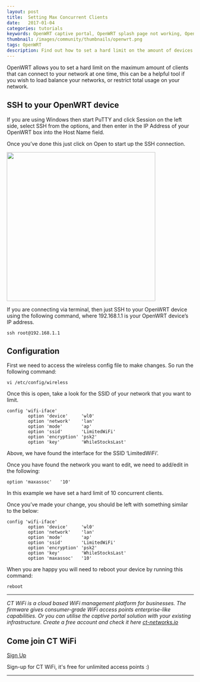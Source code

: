 ```yaml
---
layout: post
title:  Setting Max Concurrent Clients
date:   2017-01-04
categories: tutorials
keywords: OpenWRT captive portal, OpenWRT splash page not working, OpenWRT splash page template, OpenWRT splash page free, OpenWRT splash page html, OpenWRT splash page hosting, OpenMesh captive portal, OpenMesh splash page not working, OpenMesh splash page template, OpenMesh splash page free, OpenMesh splash page html, OpenMesh splash page hosting, DD-WRT, OpenWRT Routing
thumbnail: /images/community/thumbnails/openwrt.png
tags: OpenWRT
description: Find out how to set a hard limit on the amount of devices that can connect to your network at once.
---
```


OpenWRT allows you to set a hard limit on the maximum amount of clients that can connect to your network at one time, this can be a helpful tool if you wish to load balance your networks, or restrict total usage on your network.

## SSH to your OpenWRT device

If you are using Windows then start PuTTY and click Session on the left side, select SSH from the options, and then enter in the IP Address of your OpenWRT box into the Host Name field.

Once you’ve done this just click on Open to start up the SSH connection.

<div class="mdl-typography--text-center">
  <img src="/images/community/tutorials/openwrt/puttyconfig.png" width="400px">
</div>

If you are connecting via terminal, then just SSH to your OpenWRT device using the following command, where 192.168.1.1 is your OpenWRT device’s IP address.

    ssh root@192.168.1.1

## Configuration

First we need to access the wireless config file to make changes. So run the following command:

    vi /etc/config/wireless

Once this is open, take a look for the SSID of your network that you want to limit.

    config 'wifi-iface'
            option 'device'     'wl0'
            option 'network'    'lan'
            option 'mode'       'ap'
            option 'ssid'       'LimitedWiFi'
            option 'encryption' 'psk2'
            option 'key'        'WhileStocksLast'

Above, we have found the interface for the SSID ‘LimitedWiFi’.

Once you have found the network you want to edit, we need to add/edit in the following:

    option 'maxassoc'   '10'

In this example we have set a hard limit of 10 concurrent clients.

Once you’ve made your change, you should be left with something similar to the below:

    config 'wifi-iface'
            option 'device'     'wl0'
            option 'network'    'lan'
            option 'mode'       'ap'
            option 'ssid'       'LimitedWiFi'
            option 'encryption' 'psk2'
            option 'key'        'WhileStocksLast'
            option 'maxassoc'   '10'

When you are happy you will need to reboot your device by running this command:

    reboot

<hr>

*CT WiFi is a cloud based WiFi management platform for businesses. The firmware gives consumer-grade WiFi access points enterprise-like capabilities. Or you can utilise the captive portal solution with your existing infrastructure. Create a free account and check it here <a href="https://ct-networks.io">ct-networks.io</a>*


<div class="mdl-typography--text-center">

<h2>Come join CT WiFi</h2>

<a href="/sign-up" class="button success dst">Sign Up</a><br>

<p>Sign-up for CT WiFi, it's free for unlimited access points :)</p>

<hr>

</div>
